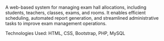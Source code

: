 A web-based system for managing exam hall allocations, including students, teachers, classes, exams, and rooms. It enables efficient scheduling, automated report generation, and streamlined administrative tasks to improve exam management operations.

Technologies Used: HTML, CSS, Bootstrap, PHP, MySQL

